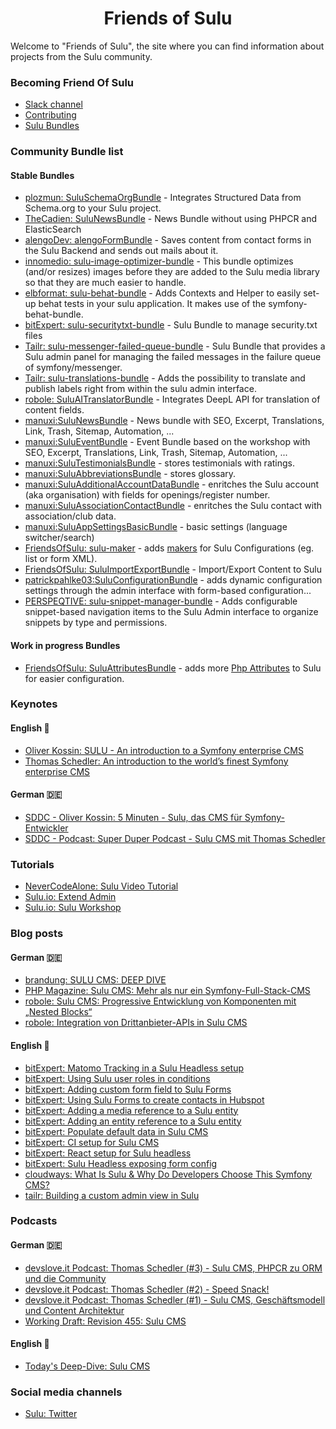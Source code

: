 <h1 align="center">Friends of Sulu</h1>

Welcome to "Friends of Sulu", the site where you can find information about projects from the Sulu community.


### Becoming Friend Of Sulu

- [Slack channel](https://sulu.io/services/support)
- [Contributing](https://docs.sulu.io/en/2.5/developer/contributing/index.html)
- [Sulu Bundles](https://packagist.org/?type=sulu-bundle)

### Community Bundle list

#### Stable Bundles
- [plozmun: SuluSchemaOrgBundle](https://github.com/plozmun/SuluSchemaOrgBundle) - Integrates Structured Data from Schema.org to your Sulu project.
- [TheCadien: SuluNewsBundle](https://github.com/TheCadien/SuluNewsBundle) - News Bundle without using PHPCR and ElasticSearch
- [alengoDev: alengoFormBundle](https://github.com/alengodev/alengoFormBundle) - Saves content from contact forms in the Sulu Backend and sends out mails about it.
- [innomedio: sulu-image-optimizer-bundle](https://github.com/innomedio/sulu-image-optimizer-bundle) - This bundle optimizes (and/or resizes) images before they are added to the Sulu media library so that they are much easier to handle.
- [elbformat: sulu-behat-bundle](https://github.com/elbformat/sulu-behat-bundle) - Adds Contexts and Helper to easily set-up behat tests in your sulu application. It makes use of the symfony-behat-bundle.
- [bitExpert: sulu-securitytxt-bundle](https://github.com/bitExpert/sulu-securitytxt-bundle) - Sulu Bundle to manage security.txt files
- [Tailr: sulu-messenger-failed-queue-bundle](https://github.com/tailrdigital/sulu-messenger-failed-queue-bundle) - Sulu Bundle that provides a Sulu admin panel for managing the failed messages in the failure queue of symfony/messenger.
- [Tailr: sulu-translations-bundle](https://github.com/tailrdigital/sulu-translations-bundle) - Adds the possibility to translate and publish labels right from within the sulu admin interface.
- [robole: SuluAITranslatorBundle](https://github.com/robole-dev/sulu-ai-translator-bundle/) - Integrates DeepL API for translation of content fields.
- [manuxi:SuluNewsBundle](https://github.com/manuxi/SuluNewsBundle) - News bundle with SEO, Excerpt, Translations, Link, Trash, Sitemap, Automation, ...
- [manuxi:SuluEventBundle](https://github.com/manuxi/SuluEventBundle) - Event Bundle based on the workshop with SEO, Excerpt, Translations, Link, Trash, Sitemap, Automation, ...
- [manuxi:SuluTestimonialsBundle](https://github.com/manuxi/SuluTestimonialsBundle) - stores testimonials with ratings.
- [manuxi:SuluAbbreviationsBundle](https://github.com/manuxi/SuluAbbreviationsBundle) - stores glossary.
- [manuxi:SuluAdditionalAccountDataBundle](https://github.com/manuxi/SuluAdditionalAccountDataBundle) - enritches the Sulu account (aka organisation) with fields for openings/register number.
- [manuxi:SuluAssociationContactBundle](https://github.com/manuxi/SuluAssociationContactBundle) - enritches the Sulu contact with association/club data.
- [manuxi:SuluAppSettingsBasicBundle](https://github.com/manuxi/SuluAppSettingsBasicBundle) - basic settings (language switcher/search)
- [FriendsOfSulu: sulu-maker](https://github.com/mamazu/sulu-maker) - adds [makers](https://symfony.com/bundles/SymfonyMakerBundle/current/index.html) for Sulu Configurations (eg. list or form XML).
- [FriendsOfSulu: SuluImportExportBundle](https://github.com/FriendsOfSulu/SuluImportExportBundle) - Import/Export Content to Sulu
- [patrickpahlke03:SuluConfigurationBundle](https://github.com/patrickpahlke03/SuluConfigurationBundle) - adds dynamic configuration settings through the admin interface with form-based configuration...
- [PERSPEQTIVE: sulu-snippet-manager-bundle](https://github.com/perspeqtive/sulu-snippet-manager-bundle) - Adds configurable snippet-based navigation items to the Sulu Admin interface to organize snippets by type and permissions.

#### Work in progress Bundles
- [FriendsOfSulu: SuluAttributesBundle](https://github.com/FriendsOfSulu/SuluAttributesBundle) - adds more [Php Attributes](https://www.php.net/manual/en/language.attributes.overview.php) to Sulu for easier configuration.

### Keynotes

#### English 🏴󠁧󠁢󠁥󠁮󠁧󠁿
- [Oliver Kossin: SULU - An introduction to a Symfony enterprise CMS](https://www.youtube.com/watch?v=d66_3gJJMfY)
- [Thomas Schedler: An introduction to the world’s finest Symfony enterprise CMS](https://www.youtube.com/watch?v=Ix6qBW4a1xg)

#### German 🇩🇪
- [SDDC - Oliver Kossin: 5 Minuten - Sulu, das CMS für Symfony-Entwickler](https://www.youtube.com/watch?v=xwedm8j5QeQ)
- [SDDC - Podcast: Super Duper Podcast - Sulu CMS mit Thomas Schedler](https://www.youtube.com/watch?v=YrY1z6Vtj2k)

### Tutorials

- [NeverCodeAlone: Sulu Video Tutorial](https://www.youtube.com/watch?v=j869G2h7B2k&list=PLKrKzhBjw2Y_bsIrig7rNLCXgZyYGMRgH)
- [Sulu.io: Extend Admin](https://docs.sulu.io/en/2.5/book/extend-admin.html)
- [Sulu.io: Sulu Workshop](https://github.com/sulu/sulu-workshop)

### Blog posts

#### German 🇩🇪
- [brandung: SULU CMS: DEEP DIVE](https://www.agentur-brandung.de/agentur/news/detail/sulu-cms-deep-dive/)
- [PHP Magazine: Sulu CMS: Mehr als nur ein Symfony-Full-Stack-CMS](https://entwickler.de/php/sulu-cms-symfony)
- [robole: Sulu CMS: Progressive Entwicklung von Komponenten mit „Nested Blocks“](https://robole.de/blog/sulu-cms-progressive-entwicklung-von-komponenten-mit-nested-blocks)
- [robole: Integration von Drittanbieter-APIs in Sulu CMS](https://robole.de/blog/integration-von-drittanbieter-apis-in-sulu-cms)


#### English 🏴󠁧󠁢󠁥󠁮󠁧󠁿
- [bitExpert: Matomo Tracking in a Sulu Headless setup](https://blog.bitexpert.de/blog/matomo_tracking_sulu_headless)
- [bitExpert: Using Sulu user roles in conditions](https://blog.bitexpert.de/blog/sulu_userroles_in_conditions)
- [bitExpert: Adding custom form field to Sulu Forms](https://blog.bitexpert.de/blog/sulu_forms_adding_formfield_type)
- [bitExpert: Using Sulu Forms to create contacts in Hubspot](https://blog.bitexpert.de/blog/sulu_forms_creating_contacts_in_hubspot)
- [bitExpert: Adding a media reference to a Sulu entity](https://blog.bitexpert.de/blog/sulu_entity_with_media_reference)
- [bitExpert: Adding an entity reference to a Sulu entity](https://blog.bitexpert.de/blog/sulu_entities_referencing_entities)
- [bitExpert: Populate default data in Sulu CMS](https://blog.bitexpert.de/blog/populate_default_data_in_sulu_cms)
- [bitExpert: CI setup for Sulu CMS](https://blog.bitexpert.de/blog/sulu_ci_setup)
- [bitExpert: React setup for Sulu headless](https://blog.bitexpert.de/blog/sulu-headless-react-setup)
- [bitExpert: Sulu Headless exposing form config](https://blog.bitexpert.de/blog/sulu_headless_form_data)
- [cloudways: What Is Sulu & Why Do Developers Choose This Symfony CMS?](https://www.cloudways.com/blog/install-sulu-cms/)
- [tailr: Building a custom admin view in Sulu](https://www.tailr.be/en/blog/een-aangepast-beheerdersoverzicht-bouwen-in-sulu)

### Podcasts

#### German 🇩🇪
- [devslove.it Podcast: Thomas Schedler (#3) - Sulu CMS, PHPCR zu ORM und die Community](https://rss.com/podcasts/devslove-it-der-podcast/1419978/)
- [devslove.it Podcast: Thomas Schedler (#2) - Speed Snack!](https://rss.com/podcasts/devslove-it-der-podcast/1419976/)
- [devslove.it Podcast: Thomas Schedler (#1) - Sulu CMS, Geschäftsmodell und Content Architektur](https://rss.com/podcasts/devslove-it-der-podcast/1419974/)
- [Working Draft: Revision 455: Sulu CMS](https://workingdraft.de/455/)

#### English 🏴󠁧󠁢󠁥󠁮󠁧󠁿
- [Today's Deep-Dive: Sulu CMS](https://podcast.safeserver.de/@deepdive/episodes/todays-deep-dive-sulu-cms)

### Social media channels

- [Sulu: Twitter](https://twitter.com/sulu)
